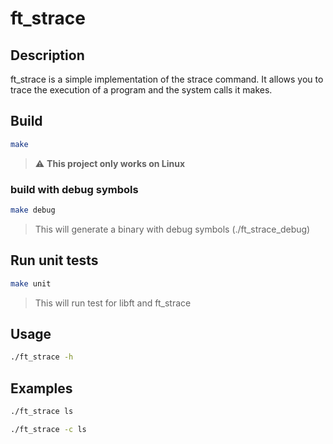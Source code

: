 # ft_strace

## Description

ft_strace is a simple implementation of the strace command. It allows you to trace the execution of a program and the system calls it makes.

## Build

```bash
make
```

> :warning: **This project only works on Linux**

### build with debug symbols

```bash
make debug
```

> This will generate a binary with debug symbols (./ft_strace_debug)

## Run unit tests

```bash
make unit
```

> This will run test for libft and ft_strace

## Usage

```bash
./ft_strace -h
```

## Examples

```bash
./ft_strace ls
```

```bash
./ft_strace -c ls
```

